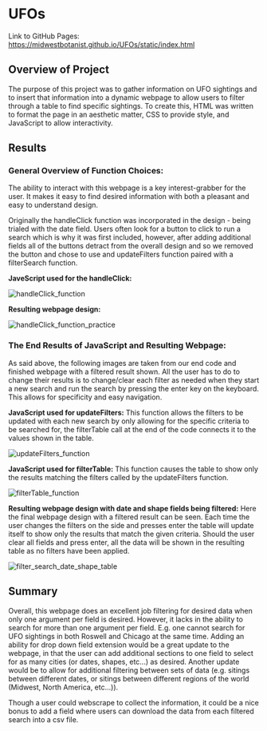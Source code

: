 # UFOs
Link to GitHub Pages: https://midwestbotanist.github.io/UFOs/static/index.html 

## Overview of Project
The purpose of this project was to gather information on UFO sightings and to insert that information into a dynamic webpage to allow users to filter through a table to find specific sightings. To create this, HTML was written to format the page in an aesthetic matter, CSS to provide style, and JavaScript to allow interactivity. 

## Results
### General Overview of Function Choices:
The ability to interact with this webpage is a key interest-grabber for the user. It makes it easy to find desired information with both a pleasant and easy to understand design. 

Originally the handleClick function was incorporated in the design - being trialed with the date field. Users often look for a button to click to run a search which is why it was first included, however, after adding additional fields all of the buttons detract from the overall design and so we removed the button and chose to use and updateFilters function paired with a filterSearch function.

**JaveScript used for the handleClick:**

![handleClick_function](https://user-images.githubusercontent.com/101941048/203409601-48acd20c-a5d3-424a-a2f4-8d9269d76790.png)

**Resulting webpage design:**

![handleClick_function_practice](https://user-images.githubusercontent.com/101941048/203409624-3b132fd5-0b59-4777-b834-ac83bf949baa.png)


### The End Results of JavaScript and Resulting Webpage:
As said above, the following images are taken from our end code and finished webpage with a filtered result shown. All the user has to do to change their results is to change/clear each filter as needed when they start a new search and run the search by pressing the enter key on the keyboard. This allows for specificity and easy navigation. 

**JavaScript used for updateFilters:**
This function allows the filters to be updated with each new search by only allowing for the specific criteria to be searched for, the filterTable call at the end of the code connects it to the values shown in the table.

![updateFilters_function](https://user-images.githubusercontent.com/101941048/203411495-13dee883-ae37-4703-ac56-4fe3f58551bd.png)  

**JavaScript used for filterTable:**
This function causes the table to show only the results matching the filters called by the updateFilters function.

![filterTable_function](https://user-images.githubusercontent.com/101941048/203411524-a67993e4-26fa-4bda-aa60-e1f95087a171.png)

**Resulting webpage design with date and shape fields being filtered:**
Here the final webpage design with a filtered result can be seen. Each time the user changes the filters on the side and presses enter the table will update itself to show only the results that match the given criteria. Should the user clear all fields and press enter, all the data will be shown in the resulting table as no filters have been applied.

![filter_search_date_shape_table](https://user-images.githubusercontent.com/101941048/203411969-873764db-ce73-4e82-8d41-735ef0c4721d.png)


## Summary 
Overall, this webpage does an excellent job filtering for desired data when only one argument per field is desired. However, it lacks in the ability to search for more than one argument per field. E.g. one cannot search for UFO sightings in both Roswell and Chicago at the same time. Adding an ability for drop down field extension would be a great update to the webpage, in that the user can add additional sections to one field to select for as many cities (or dates, shapes, etc...) as desired. Another update would be to allow for additional filtering between sets of data (e.g. sitings between different dates, or sitings between different regions of the world (Midwest, North America, etc...)). 

Though a user could webscrape to collect the information, it could be a nice bonus to add a field where users can download the data from each filtered search into a csv file. 

